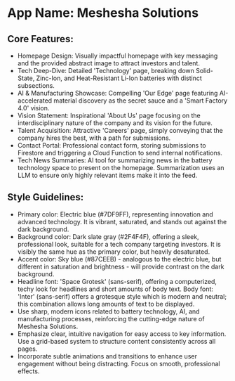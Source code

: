 # **App Name**: Meshesha Solutions

## Core Features:

- Homepage Design: Visually impactful homepage with key messaging and the provided abstract image to attract investors and talent.
- Tech Deep-Dive: Detailed 'Technology' page, breaking down Solid-State, Zinc-Ion, and Heat-Resistant Li-Ion batteries with distinct subsections.
- AI & Manufacturing Showcase: Compelling 'Our Edge' page featuring AI-accelerated material discovery as the secret sauce and a 'Smart Factory 4.0' vision.
- Vision Statement: Inspirational 'About Us' page focusing on the interdisciplinary nature of the company and its vision for the future.
- Talent Acquisition: Attractive 'Careers' page, simply conveying that the company hires the best, with a path for submissions.
- Contact Portal: Professional contact form, storing submissions to Firestore and triggering a Cloud Function to send internal notifications.
- Tech News Summaries: AI tool for summarizing news in the battery technology space to present on the homepage. Summarization uses an LLM to ensure only highly relevant items make it into the feed.

## Style Guidelines:

- Primary color: Electric blue (#7DF9FF), representing innovation and advanced technology. It is vibrant, saturated, and stands out against the dark background.
- Background color: Dark slate gray (#2F4F4F), offering a sleek, professional look, suitable for a tech company targeting investors. It is visibly the same hue as the primary color, but heavily desaturated.
- Accent color: Sky blue (#87CEEB) - analogous to the electric blue, but different in saturation and brightness - will provide contrast on the dark background.
- Headline font: 'Space Grotesk' (sans-serif), offering a computerized, techy look for headlines and short amounts of body text. Body font: 'Inter' (sans-serif) offers a grotesque style which is modern and neutral; this combination allows long amounts of text to be displayed.
- Use sharp, modern icons related to battery technology, AI, and manufacturing processes, reinforcing the cutting-edge nature of Meshesha Solutions.
- Emphasize clear, intuitive navigation for easy access to key information. Use a grid-based system to structure content consistently across all pages.
- Incorporate subtle animations and transitions to enhance user engagement without being distracting. Focus on smooth, professional effects.
